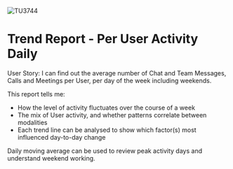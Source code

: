 ![TU3744](https://user-images.githubusercontent.com/69800776/92775741-8d54a480-f396-11ea-89a0-c5202b376945.png)

# Trend Report - Per User Activity Daily

User Story: I can find out the average number of Chat and Team Messages, Calls and Meetings per User, per day of the week including weekends.

This report tells me:

- How the level of activity fluctuates over the course of a week
- The mix of User activity, and whether patterns correlate between modalities
- Each trend line can be analysed to show which factor(s) most influenced day-to-day change

Daily moving average can be used to review peak activity days and understand weekend working. 
